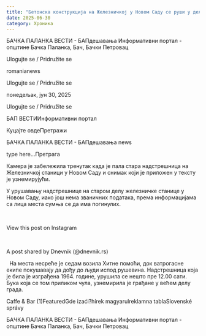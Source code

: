 ```yaml
---
title: "Бетонска конструкција на Железничкој у Новом Саду се руши у делићу секунде, пада на људе"
date: 2025-06-30
category: Хроника
---
```


БАЧКА ПАЛАНКА ВЕСТИ - БАПдешавања Информативни портал - општине Бачка Паланка, Бач, Бачки Петровац

Ulogujte se / Pridružite se

romanianews

Ulogujte se / Pridružite se

понедељак, јун 30, 2025

Ulogujte se / Pridružite se

БАП ВЕСТИИнформативни портал

Куцајте овдеПретражи

БАЧКА ПАЛАНКА ВЕСТИ - БАПдешавања news

type here...Претрага

Камера је забележила тренутак када је пала стара надстрешница на Железничкој станици у Новом Саду и снимак који је приложен у тексту је узнемирујући.

У урушавању надстрешнице на старом делу железничке станице у Новом Саду, иако још нема званичних података, према информацијама са лица места сумња се да има погинулих.


 










View this post on Instagram






















 


A post shared by Dnevnik (@dnevnik.rs)



 
На места несреће је седам возила Хитне помоћи, док ватрогасне екипе покушавају да дођу до људи испод рушевина.
Надстрешница која је била је изграђена 1964. године, урушила се нешто пре 12.00 сати. Бука која се том приликом чула, узнемирила је грађане у већем делу града.

Caffe & Bar (1)FeaturedGde izaći?hírek magyarulreklamna tablaSlovenské správy

БАЧКА ПАЛАНКА ВЕСТИ - БАПдешавања Информативни портал - општине Бачка Паланка, Бач, Бачки Петровац
